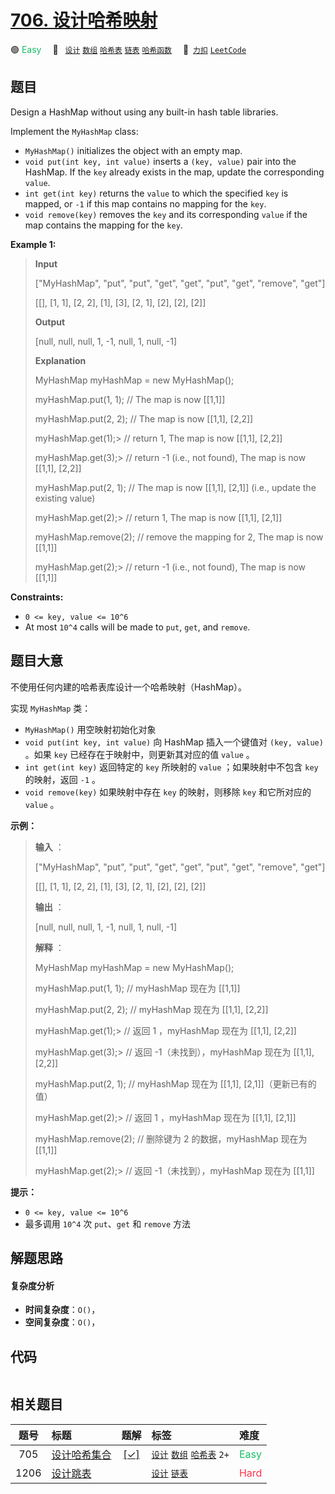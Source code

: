 # [706. 设计哈希映射](https://2xiao.github.io/leetcode-js/problem/0706.html)

🟢 <font color=#15bd66>Easy</font>&emsp; 🔖&ensp; [`设计`](/tag/design.md) [`数组`](/tag/array.md) [`哈希表`](/tag/hash-table.md) [`链表`](/tag/linked-list.md) [`哈希函数`](/tag/hash-function.md)&emsp; 🔗&ensp;[`力扣`](https://leetcode.cn/problems/design-hashmap) [`LeetCode`](https://leetcode.com/problems/design-hashmap)

## 题目

Design a HashMap without using any built-in hash table libraries.

Implement the `MyHashMap` class:

  * `MyHashMap()` initializes the object with an empty map.
  * `void put(int key, int value)` inserts a `(key, value)` pair into the HashMap. If the `key` already exists in the map, update the corresponding `value`.
  * `int get(int key)` returns the `value` to which the specified `key` is mapped, or `-1` if this map contains no mapping for the `key`.
  * `void remove(key)` removes the `key` and its corresponding `value` if the map contains the mapping for the `key`.



**Example 1:**

> 
> 
> 
> 
> 
> **Input**
> 
> ["MyHashMap", "put", "put", "get", "get", "put", "get", "remove", "get"]
> 
> [[], [1, 1], [2, 2], [1], [3], [2, 1], [2], [2], [2]]
> 
> **Output**
> 
> [null, null, null, 1, -1, null, 1, null, -1]
> 
> 
> 
> **Explanation**
> 
> MyHashMap myHashMap = new MyHashMap();
> 
> myHashMap.put(1, 1); // The map is now [[1,1]]
> 
> myHashMap.put(2, 2); // The map is now [[1,1], [2,2]]
> 
> myHashMap.get(1);> 
> // return 1, The map is now [[1,1], [2,2]]
> 
> myHashMap.get(3);> 
> // return -1 (i.e., not found), The map is now [[1,1], [2,2]]
> 
> myHashMap.put(2, 1); // The map is now [[1,1], [2,1]] (i.e., update the existing value)
> 
> myHashMap.get(2);> 
> // return 1, The map is now [[1,1], [2,1]]
> 
> myHashMap.remove(2); // remove the mapping for 2, The map is now [[1,1]]
> 
> myHashMap.get(2);> 
> // return -1 (i.e., not found), The map is now [[1,1]]

**Constraints:**

  * `0 <= key, value <= 10^6`
  * At most `10^4` calls will be made to `put`, `get`, and `remove`.


## 题目大意

不使用任何内建的哈希表库设计一个哈希映射（HashMap）。

实现 `MyHashMap` 类：

  * `MyHashMap()` 用空映射初始化对象
  * `void put(int key, int value)` 向 HashMap 插入一个键值对 `(key, value)` 。如果 `key` 已经存在于映射中，则更新其对应的值 `value` 。
  * `int get(int key)` 返回特定的 `key` 所映射的 `value` ；如果映射中不包含 `key` 的映射，返回 `-1` 。
  * `void remove(key)` 如果映射中存在 `key` 的映射，则移除 `key` 和它所对应的 `value` 。



**示例：**

> 
> 
> 
> 
> 
> **输入** ：
> 
> ["MyHashMap", "put", "put", "get", "get", "put", "get", "remove", "get"]
> 
> [[], [1, 1], [2, 2], [1], [3], [2, 1], [2], [2], [2]]
> 
> **输出** ：
> 
> [null, null, null, 1, -1, null, 1, null, -1]
> 
> 
> 
> **解释** ：
> 
> MyHashMap myHashMap = new MyHashMap();
> 
> myHashMap.put(1, 1); // myHashMap 现在为 [[1,1]]
> 
> myHashMap.put(2, 2); // myHashMap 现在为 [[1,1], [2,2]]
> 
> myHashMap.get(1);> 
> // 返回 1 ，myHashMap 现在为 [[1,1], [2,2]]
> 
> myHashMap.get(3);> 
> // 返回 -1（未找到），myHashMap 现在为 [[1,1], [2,2]]
> 
> myHashMap.put(2, 1); // myHashMap 现在为 [[1,1], [2,1]]（更新已有的值）
> 
> myHashMap.get(2);> 
> // 返回 1 ，myHashMap 现在为 [[1,1], [2,1]]
> 
> myHashMap.remove(2); // 删除键为 2 的数据，myHashMap 现在为 [[1,1]]
> 
> myHashMap.get(2);> 
> // 返回 -1（未找到），myHashMap 现在为 [[1,1]]
> 
> 



**提示：**

  * `0 <= key, value <= 10^6`
  * 最多调用 `10^4` 次 `put`、`get` 和 `remove` 方法


## 解题思路

#### 复杂度分析

- **时间复杂度**：`O()`，
- **空间复杂度**：`O()`，

## 代码

```javascript

```

## 相关题目

<!-- prettier-ignore -->
| 题号 | 标题 | 题解 | 标签 | 难度 |
| :------: | :------ | :------: | :------ | :------ |
| 705 | [设计哈希集合](https://leetcode.com/problems/design-hashset) | [[✓]](/problem/0705.md) |  [`设计`](/tag/design.md) [`数组`](/tag/array.md) [`哈希表`](/tag/hash-table.md) `2+` | <font color=#15bd66>Easy</font> |
| 1206 | [设计跳表](https://leetcode.com/problems/design-skiplist) |  |  [`设计`](/tag/design.md) [`链表`](/tag/linked-list.md) | <font color=#ff334b>Hard</font> |